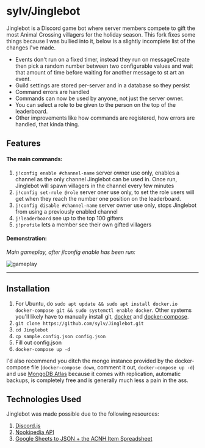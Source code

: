 # sylv/Jinglebot

Jinglebot is a Discord game bot where server members compete to gift the most Animal Crossing villagers for the holiday season. This fork fixes some things because I was bullied into it, below is a slightly incomplete list of the changes I've made.

- Events don't run on a fixed timer, instead they run on messageCreate then pick a random number between two configurable values and wait that amount of time before waiting for another message to st art an event.
- Guild settings are stored per-server and in a database so they persist
- Command errors are handled
- Commands can now be used by anyone, not just the server owner.
- You can select a role to be given to the person on the top of the leaderboard.
- Other improvements like how commands are registered, how errors are handled, that kinda thing.

## Features

#### The main commands:

1. `j!config enable #channel-name` server owner use only, enables a channel as the only channel Jinglebot can be used in. Once run, Jinglebot will spawn villagers in the channel every few minutes
1. `j!config set-role @role` server oner use only, to set the role users will get when they reach the number one position on the leaderboard.
1. `j!config disable #channel-name` server owner use only, stops Jinglebot from using a previously enabled channel
1. `j!leaderboard` see up to the top 100 gifters
1. `j!profile` lets a member see their own gifted villagers

#### Demonstration:

_Main gameplay, after j!config enable has been run:_

![gameplay](https://imgur.com/ZcXyxyF.gif)

---

## Installation

1. For Ubuntu, do `sudo apt update && sudo apt install docker.io docker-compose git && sudo systemctl enable docker`. Other systems you'll likely have to manually install git, [docker](https://docs.docker.com/get-docker/) and [docker-compose](https://docs.docker.com/compose/install/).
1. `git clone https://github.com/sylv/Jinglebot.git`
1. `cd Jinglebot`
1. `cp sample.config.json config.json`
1. Fill out config.json
1. `docker-compose up -d`

I'd also recommend you ditch the mongo instance provided by the docker-compose file (`docker-compose down`, comment it out, `docker-compose up -d`) and use [MongoDB Atlas](https://www.mongodb.com/cloud/atlas) because it comes with replication, automatic backups, is completely free and is generally much less a pain in the ass.

## Technologies Used

Jinglebot was made possible due to the following resources:

1. [Discord.js](https://discord.js.org/#/)
1. [Nookipedia API](https://api.nookipedia.com/)
1. [Google Sheets to JSON + the ACNH Item Spreadsheet](https://github.com/acdb-team/google-sheets-to-json)
